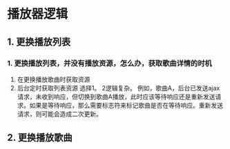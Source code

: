 # 播放器逻辑
## 1. 更换播放列表
### 1. 更换播放列表，并没有播放资源，怎么办，获取歌曲详情的时机
1. 在更换播放歌曲时获取资源
2. 后台定时获取列表资源
选择1。 2逻辑复杂。
例如，歌曲A，后台已发送ajax请求，未收到响应，但切换到歌曲A播放，此时应该等待响应还是重新发送请求。如果是等待响应，那么需要标志符来标记歌曲是否在等待响应。重新发送请求，则可能会造成二次更新。

## 2. 更换播放歌曲
